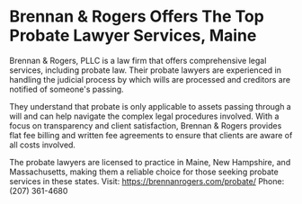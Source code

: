 # Brennan & Rogers Offers The Top Probate Lawyer Services, Maine
Brennan & Rogers, PLLC is a law firm that offers comprehensive legal services, including probate law. Their probate lawyers are experienced in handling the judicial process by which wills are processed and creditors are notified of someone's passing.

They understand that probate is only applicable to assets passing through a will and can help navigate the complex legal procedures involved. With a focus on transparency and client satisfaction, Brennan & Rogers provides flat fee billing and written fee agreements to ensure that clients are aware of all costs involved.

The probate lawyers are licensed to practice in Maine, New Hampshire, and Massachusetts, making them a reliable choice for those seeking probate services in these states.
Visit: https://brennanrogers.com/probate/
Phone: (207) 361-4680
